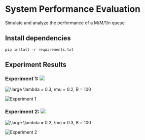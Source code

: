 # System Performance Evaluation
Simulate and analyze the performance of a M/M/1/n queue

## Install dependencies

```
pip install -r requirements.txt
```



## Experiment Results

### Experiment 1: ![](https://latex.codecogs.com/svg.latex?\large&space;\lambda&space;>&space;\mu)
<img src="https://latex.codecogs.com/svg.latex?\large&space;\lambda&space;=&space;0.3,&space;\mu&space;=&space;0.2,&space;B&space;=&space;100" title="\large \lambda = 0.3, \mu = 0.2, B = 100" />

![Experiment 1](/home/dang/Dropbox/it/System-Performance-Evaluation/img/experiment1.png)

### Experiment 2: ![](https://latex.codecogs.com/svg.latex?\large&space;\lambda&space;<&space;\mu)

<img src="https://latex.codecogs.com/svg.latex?\large&space;\lambda&space;=&space;0.2,&space;\mu&space;=&space;0.3,&space;B&space;=&space;100" title="\large \lambda = 0.2, \mu = 0.3, B = 100" />

![Experiment 2](/home/dang/Dropbox/it/System-Performance-Evaluation/img/experiment2.png)
